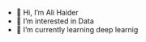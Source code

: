 - 👋 Hi, I’m Ali Haider
- 👀 I’m interested in Data
- 🌱 I’m currently learning deep learnig


<!---
Tipu728/Tipu728 is a ✨ special ✨ repository because its `README.md` (this file) appears on your GitHub profile.
You can click the Preview link to take a look at your changes.
--->
